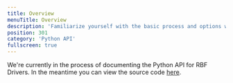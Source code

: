 ```yaml
---
title: Overview
menuTitle: Overview
description: 'Familiarize yourself with the basic process and options when setting up an RBF driver'
position: 301
category: 'Python API'
fullscreen: true
---
```


We're currently in the process of documenting the Python API for RBF Drivers. In the meantime you can view the source code [here](https://github.com/jamesvsnowden/bl_rbf_drivers).
